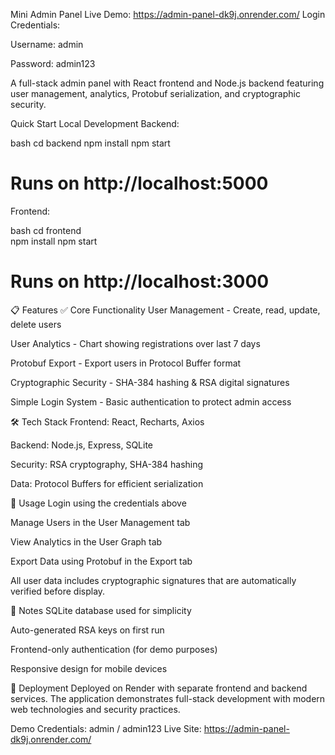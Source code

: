 Mini Admin Panel
Live Demo: https://admin-panel-dk9j.onrender.com/
Login Credentials:

Username: admin

Password: admin123

A full-stack admin panel with React frontend and Node.js backend featuring user management, analytics, Protobuf serialization, and cryptographic security.

Quick Start
Local Development
Backend:

bash
cd backend
npm install
npm start
# Runs on http://localhost:5000
Frontend:

bash
cd frontend  
npm install
npm start
# Runs on http://localhost:3000
📋 Features
✅ Core Functionality
User Management - Create, read, update, delete users

User Analytics - Chart showing registrations over last 7 days

Protobuf Export - Export users in Protocol Buffer format

Cryptographic Security - SHA-384 hashing & RSA digital signatures

Simple Login System - Basic authentication to protect admin access

🛠 Tech Stack
Frontend: React, Recharts, Axios

Backend: Node.js, Express, SQLite

Security: RSA cryptography, SHA-384 hashing

Data: Protocol Buffers for efficient serialization

🔧 Usage
Login using the credentials above

Manage Users in the User Management tab

View Analytics in the User Graph tab

Export Data using Protobuf in the Export tab

All user data includes cryptographic signatures that are automatically verified before display.

📝 Notes
SQLite database used for simplicity

Auto-generated RSA keys on first run

Frontend-only authentication (for demo purposes)

Responsive design for mobile devices

🚀 Deployment
Deployed on Render with separate frontend and backend services. The application demonstrates full-stack development with modern web technologies and security practices.

Demo Credentials: admin / admin123
Live Site: https://admin-panel-dk9j.onrender.com/